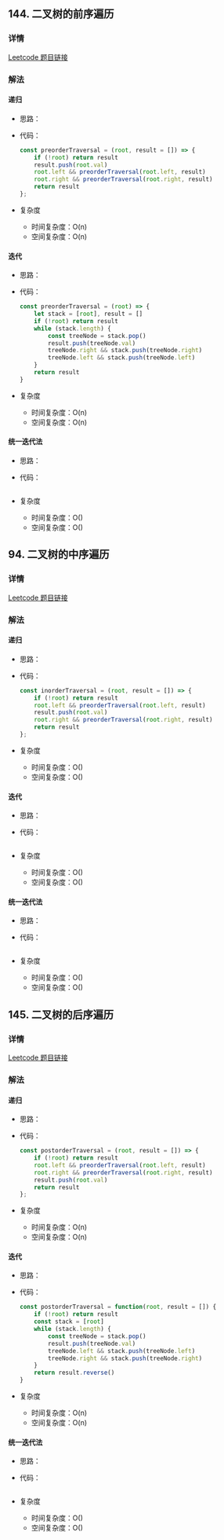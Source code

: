 ## 144. 二叉树的前序遍历

### 详情

[Leetcode 题目链接](https://leetcode.cn/problems/binary-tree-preorder-traversal/description/)

### 解法

#### 递归

- 思路：

- 代码：

  ```js
  const preorderTraversal = (root, result = []) => {
      if (!root) return result
      result.push(root.val)
      root.left && preorderTraversal(root.left, result)
      root.right && preorderTraversal(root.right, result)
      return result
  };
  ```

- 复杂度

  - 时间复杂度：O(n)
  - 空间复杂度：O(n)

#### 迭代

- 思路：

- 代码：

  ```js
  const preorderTraversal = (root) => {
      let stack = [root], result = []
      if (!root) return result
      while (stack.length) {
          const treeNode = stack.pop()
          result.push(treeNode.val)
          treeNode.right && stack.push(treeNode.right)
          treeNode.left && stack.push(treeNode.left)
      }
      return result
  }
  ```

- 复杂度

  - 时间复杂度：O(n)
  - 空间复杂度：O(n)

#### 统一迭代法

- 思路：

- 代码：

  ```js

  ```

- 复杂度

  - 时间复杂度：O()
  - 空间复杂度：O()

## 94. 二叉树的中序遍历

### 详情

[Leetcode 题目链接]()

### 解法

#### 递归

- 思路：

- 代码：

  ```js
  const inorderTraversal = (root, result = []) => {
      if (!root) return result
      root.left && preorderTraversal(root.left, result)
      result.push(root.val)
      root.right && preorderTraversal(root.right, result)
      return result
  };
  ```

- 复杂度

  - 时间复杂度：O()
  - 空间复杂度：O()

#### 迭代

- 思路：

- 代码：

  ```js

  ```

- 复杂度

  - 时间复杂度：O()
  - 空间复杂度：O()

#### 统一迭代法

- 思路：

- 代码：

  ```js
  ```

- 复杂度

  - 时间复杂度：O()
  - 空间复杂度：O()

## 145. 二叉树的后序遍历

### 详情

[Leetcode 题目链接]()

### 解法

#### 递归

- 思路：

- 代码：

  ```js
  const postorderTraversal = (root, result = []) => {
      if (!root) return result
      root.left && preorderTraversal(root.left, result)
      root.right && preorderTraversal(root.right, result)
      result.push(root.val)
      return result
  };
  ```

- 复杂度

  - 时间复杂度：O(n)
  - 空间复杂度：O(n)

#### 迭代

- 思路：

- 代码：

  ```js
  const postorderTraversal = function(root, result = []) {
      if (!root) return result
      const stack = [root]
      while (stack.length) {
          const treeNode = stack.pop()
          result.push(treeNode.val)
          treeNode.left && stack.push(treeNode.left)
          treeNode.right && stack.push(treeNode.right)
      }
      return result.reverse()
  }
  ```

- 复杂度

  - 时间复杂度：O(n)
  - 空间复杂度：O(n)

#### 统一迭代法

- 思路：

- 代码：

  ```js

  ```

- 复杂度

  - 时间复杂度：O()
  - 空间复杂度：O()
